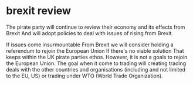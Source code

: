 brexit review
====================
The pirate party will continue to review their economy and its effects from Brexit And will adopt policies to deal with issues of rising from Brexit.

If issues come insurmountable From Brexit we will consider holding a referendum to rejoin the European Union If there's no viable solution That keeps within the UK pirate parties ethos. However, it is not a goals to rejoin the European Union. The goal when it come to trading will creating trading deals with the other countries and organisations (including and not limited to the EU, US) or trading under WTO (World Trade Organization).
